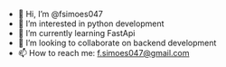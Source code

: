 - 👋 Hi, I’m @fsimoes047
- 👀 I’m interested in python development
- 🌱 I’m currently learning FastApi
- 💞️ I’m looking to collaborate on backend development
- 📫 How to reach me: f.simoes047@gmail.com

<!---
fsimoes047/fsimoes047 is a ✨ special ✨ repository because its `README.md` (this file) appears on your GitHub profile.
You can click the Preview link to take a look at your changes.
--->
